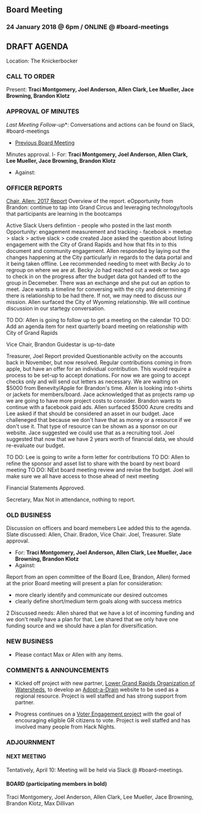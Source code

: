 ## Board Meeting
### 24 January 2018 @ 6pm / ONLINE @ #board-meetings

## DRAFT AGENDA

Location: The Knickerbocker

### CALL TO ORDER
Present: **Traci Montgomery, Joel Anderson, Allen Clark, Lee Mueller, Jace Browning, Brandon Klotz**

### APPROVAL OF MINUTES
*Last Meeting Follow-up**: Conversations and actions can be found on Slack, #board-meetings
 - [Previous Board Meeting](https://github.com/citizenlabsgr/community/blob/master/governance/bd_minutes/2017-10-10.md)

Minutes approval.
l- For: **Traci Montgomery, Joel Anderson, Allen Clark, Lee Mueller, Jace Browning, Brandon Klotz**
- Against: 
### OFFICER REPORTS

[Chair, Allen: 2017 Report](https://docs.google.com/presentation/d/1trdaqvTuPtLvHXc-Cji_W7S0olyV1bRJ4QV6iTU9tsA/edit?usp=sharing)
Overview of the report.
eOpportunity from Brandon: continue to tap into Grand Circus and leveraging technology/tools that participants are learning in the bootcamps

Active Slack Users defintion - people who posted in the last month
Opportunity: engagement measurement and tracking - facebook > meetup > slack > active slack > code created
Jace asked the question about listing engagement with the City of Grand Rapids and how that fits in to this document and community engagement. Allen responded by laying out the changes happening at the City particularly in regards to the data portal and it being taken offline. Lee recommended needing to meet with Becky Jo to regroup on where we are at. Becky Jo had reached out a week or two ago to check in on the progress after the budget data got handed off to the group in Decemeber. There was an exchange and she put out an option to meet. Jace wants a timeline for conversing with the city and determining if there is relationship to be had there. If not, we may need to discuss our mission. Allen surfaced the City of Wyoming relationship. We will continue discussion in our startegy conversation.

TO DO: Allen is going to follow up to get a meeting on the calendar
TO DO: Add an agenda item for next quarterly board meeting on relationship with City of Grand Rapids

Vice Chair, Brandon
Guidestar is up-to-date

Treasurer, Joel
Report provided
Questionanble activity on the accounts back in November, but now resolved.
Regular contributions coming in from apple, but have an offer for an individual contribution. This wuold require a process to be set-up to accept donations. For now we are going to accept checks only and will send out letters as necessary.
We are waiting on $5000 from Benevity/Apple for Brandon's time.
Allen is looking into t-shirts or jackets for members/board. Jace acknowledged that as projects ramp up we are going to have more project costs to consider. Brandon wants to continue with a facebook paid ads. Allen surfaced $5000 Azure credits and Lee asked if that should be considered an asset in our budget. Jace challeneged that because we don't have that as money or a resource if we don't use it. That type of resource can be shown as a sponsor on our website. Jace suggested we could use that as a recruiting tool. Joel suggested that now that we have 2 years worth of financial data, we should re-evaluate our budget.

TO DO: Lee is going to write a form letter for contributions
TO DO: Allen to refine the sponsor and asset list to share with the board by next board meeting
TO DO: NExt board meeting review and revise the budget. Joel will make sure we all have access to those ahead of next meeting

Financial Statements Approved.

Secretary, Max
Not in attendance, nothing to report.

### OLD BUSINESS

Discussion on officers and board memebers
Lee added this to the agenda.
Slate discussed: Allen, Chair. Bradon, Vice Chair. Joel, Treasurer.
Slate approval.
- For: **Traci Montgomery, Joel Anderson, Allen Clark, Lee Mueller, Jace Browning, Brandon Klotz**
- Against: 

Report from an open committee of the Board (Lee, Brandon, Allen) formed at the prior Board meeting will present a plan for consideration:
- more clearly identify and communicate our desired outcomes
- clearly define short/medium term goals along with success metrics

2 Discussed needs:
Allen shared that we have a lot of incoming funding and we don't really have a plan for that. Lee shared that we only have one funding source and we should have a plan for diversification. 

### NEW BUSINESS

- Please contact Max or Allen with any items.

### COMMENTS & ANNOUNCEMENTS

- Kicked off project with new partner, [Lower Grand Rapids Organization of Watersheds](https://www.lgrow.org), to develop an [Adopt-a-Drain](https://github.com/citizenlabsgr/adopt-a-drain) website to be used as a regional resource. Project is well staffed and has strong support from partner.

- Progress continues on a [Voter Engagement project](https://github.com/citizenlabsgr/voter-engagement) with the goal of encouraging eligible GR citizens to vote. Project is well staffed and has involved many people from Hack Nights.

### ADJOURNMENT

#### NEXT MEETING
Tentatively, April 10: Meeting will be held via Slack @ #board-meetings.

#### BOARD (participating members in bold)
Traci Montgomery, Joel Anderson, Allen Clark, Lee Mueller, Jace Browning, Brandon Klotz, Max Dillivan
